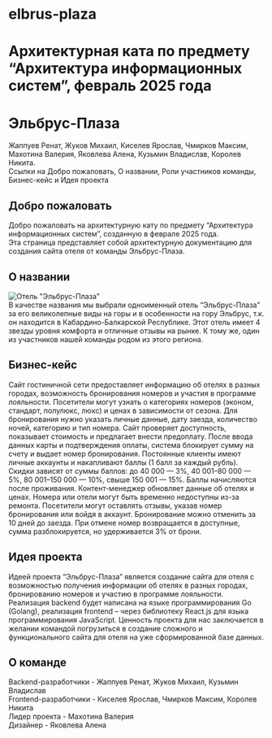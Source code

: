 # elbrus-plaza
# Архитектурная ката по предмету “Архитектура информационных систем”, февраль 2025 года  
# Эльбрус-Плаза  
Жаппуев Ренат, Жуков Михаил, Киселев Ярослав, Чмирков Максим, Махотина Валерия, Яковлева Алена, Кузьмин Владислав, Королев Никита.  
Ссылки на Добро пожаловать, О названии, Роли участников команды, Бизнес-кейс и Идея проекта
## Добро пожаловать  
Добро пожаловать на архитектурную кату по предмету “Архитектура информационных систем”, созданную в феврале 2025 года.  
Эта страница представляет собой архитектурную документацию для создания сайта отеля от команды Эльбрус-Плаза.  
## О названии  
![Отель "Эльбрус-Плаза"](https://s.101hotelscdn.ru/uploads/image/hotel_image/378561/1473900.jpg)  
В качестве названия мы выбрали одноименный отель “Эльбрус-Плаза” за его великолепные виды на горы и в особенности на гору Эльбрус, т.к. он находится в Кабардино-Балкарской Республике. Этот отель имеет 4 звезды уровня комфорта и отличные отзывы на рынке. К тому же, один из участников нашей команды родом из этого региона.  
## Бизнес-кейс  
Сайт гостиничной сети предоставляет информацию об отелях в разных городах, возможность бронирования номеров и участия в программе лояльности. Посетители могут узнать о категориях номеров (эконом, стандарт, полулюкс, люкс) и ценах в зависимости от сезона. Для бронирования нужно указать личные данные, дату заезда, количество ночей, категорию и тип номера. Сайт проверяет доступность, показывает стоимость и предлагает внести предоплату. После ввода данных карты и подтверждения оплаты, система блокирует сумму на счету и выдает номер бронирования.
Постоянные клиенты имеют личные аккаунты и накапливают баллы (1 балл за каждый рубль). Скидки зависят от суммы баллов: до 40 000 — 3%, 40 001–80 000 — 5%, 80 001–150 000 — 10%, свыше 150 001 — 15%. Баллы начисляются после проживания.
Контент-менеджер обновляет данные об отелях и ценах. Номера или отели могут быть временно недоступны из-за ремонта.
Посетители могут оставлять отзывы, указав номер бронирования или войдя в аккаунт.
Бронирование можно отменить за 10 дней до заезда. При отмене номер возвращается в доступные, сумма разблокируется, но удерживается 3% от брони.
## Идея проекта
Идеей проекта “Эльбрус-Плаза” является создание сайта для отеля с возможностью получения информации об отелях в разных городах, бронированию номеров и участию в программе лояльности. Реализация backend будет написана на языке программирования Go (Golang), реализация frontend – через библиотеку React.js для языка программирования JavaScript. Ценность проекта для нас заключается в желании командой погрузиться в создание сложного и функционального сайта для отеля на уже сформированной базе данных.
## О команде
Backend-разработчики - Жаппуев Ренат, Жуков Михаил, Кузьмин Владислав  
Frontend-разработчики - Киселев Ярослав, Чмирков Максим, Королев Никита  
Лидер проекта - Махотина Валерия  
Дизайнер - Яковлева Алена  

